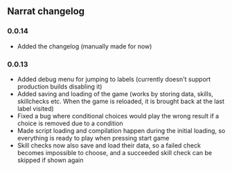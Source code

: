 ## Narrat changelog

### 0.0.14

* Added the changelog (manually made for now)

### 0.0.13

* Added debug menu for jumping to labels (currently doesn't support production builds disabling it)
* Added saving and loading of the game (works by storing data, skills, skillchecks etc. When the game is reloaded, it is brought back at the last label visited)
* Fixed a bug where conditional choices would play the wrong result if a choice is removed due to a condition
* Made script loading and compilation happen during the initial loading, so everything is ready to play when pressing start game
* Skill checks now also save and load their data, so a failed check becomes impossible to choose, and a succeeded skill check can be skipped if shown again

